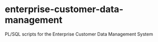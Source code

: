 # enterprise-customer-data-management
PL/SQL scripts for the Enterprise Customer Data Management System
